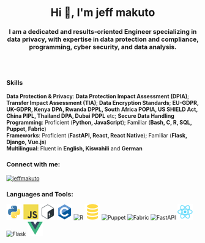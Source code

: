 <h1 align="center">Hi 👋, I'm jeff makuto</h1>
<h3 align="center">I am a dedicated and results-oriented Engineer specializing in data privacy, with expertise in <strong>data protection</strong> and compliance, <strong>programming</strong>, <strong>cyber security</strong>, and <strong>data analysis</strong>.</h3>
<br>
<br>
<h3><strong>Skills</strong></h3>
<strong>Data Protection & Privacy</strong>: <strong>Data Protection Impact Assessment (DPIA)</strong>; <strong>Transfer Impact Assessment (TIA)</strong>; <strong>Data Encryption Standards</strong>; <strong>EU-GDPR, UK-GDPR, Kenya DPA, Rwanda DPPL, South Africa POPIA, US SHIELD Act, China PIPL, Thailand DPA, Dubai PDPL</strong> etc; <strong>Secure Data Handling</strong><br>
<strong>Programming</strong>: Proficient (<strong>Python, JavaScript</strong>); Familiar (<strong>Bash, C, R, SQL, Puppet, Fabric</strong>)<br>
<strong>Frameworks</strong>: Proficient (<strong>FastAPI, React, React Native</strong>); Familiar (<strong>Flask, Django, Vue.js</strong>)<br>
<strong>Multilingual</strong>: Fluent in <strong>English, Kiswahili</strong> and <strong>German</strong></h3><br>

<h3 align="left">Connect with me:</h3>
<p align="left">
<a href="https://www.linkedin.com/in/jeff-makuto-67298030b/" target="blank"><img align="center" src="https://raw.githubusercontent.com/rahuldkjain/github-profile-readme-generator/master/src/images/icons/Social/linked-in-alt.svg" alt="jeffmakuto" height="30" width="40" /></a>
</p>

<h3 align="left">Languages and Tools:</h3>
<p align="left">
    <img src="https://raw.githubusercontent.com/devicons/devicon/master/icons/python/python-original.svg" alt="Python" width="40" height="40"/>
    <img src="https://raw.githubusercontent.com/devicons/devicon/master/icons/javascript/javascript-original.svg" alt="JavaScript" width="40" height="40"/>
    <img src="https://raw.githubusercontent.com/devicons/devicon/master/icons/bash/bash-original.svg" alt="Bash" width="40" height="40"/>
    <img src="https://raw.githubusercontent.com/devicons/devicon/master/icons/c/c-original.svg" alt="C" width="40" height="40"/>
    <img src="https://www.r-project.org/logo/Rlogo.svg" alt="R" width="40" height="40"/>
    <img src="https://raw.githubusercontent.com/devicons/devicon/master/icons/sql/sql-original.svg" alt="SQL" width="40" height="40"/>
    <img src="https://www.vectorlogo.zone/logos/puppet/puppet-icon.svg" alt="Puppet" width="40" height="40"/>
    <img src="https://www.vectorlogo.zone/logos/fabric/fabric-icon.svg" alt="Fabric" width="40" height="40"/>
    <img src="https://www.vectorlogo.zone/logos/python/python-icon.svg" alt="FastAPI" width="40" height="40"/>
    <img src="https://raw.githubusercontent.com/devicons/devicon/master/icons/react/react-original.svg" alt="React" width="40" height="40"/>
    <img src="https://www.vectorlogo.zone/logos/pocoo_flask/pocoo_flask-icon.svg" alt="Flask" width="40" height="40"/>
    <img src="https://raw.githubusercontent.com/devicons/devicon/master/icons/vuejs/vuejs-original.svg" alt="Vue.js" width="40" height="40"/>
</p>
